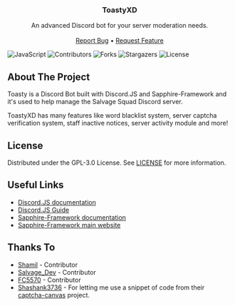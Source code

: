 <p align="center">
  <h3 align="center">ToastyXD</h3>
  
  <p align="center">
    An advanced Discord bot for your server moderation needs.
    <br/>
    <br/>
    <a href="https://github.com/Shamil-FD/ToastyXD/issues">Report Bug</a>        
  •
    <a href="https://github.com/Shamil-FD/ToastyXD/issues">Request Feature</a>
  </p>
</p>

![JavaScript](https://img.shields.io/badge/JavaScript-323330?style=for-the-badge&logo=javascript&logoColor=F7DF1E) ![Contributors](https://img.shields.io/github/contributors/Shamil-FD/ToastyXD?color=dark-green&style=for-the-badge) ![Forks](https://img.shields.io/github/forks/Shamil-FD/ToastyXD?style=for-the-badge) ![Stargazers](https://img.shields.io/github/stars/Shamil-FD/ToastyXD?style=for-the-badge) ![License](https://img.shields.io/github/license/Shamil-FD/ToastyXD?style=for-the-badge) 

## About The Project

Toasty is a Discord Bot built with Discord.JS and Sapphire-Framework and it's used to help manage the Salvage Squad Discord server.

ToastyXD has many features like word blacklist system, server captcha verification system, staff inactive notices, server activity module and more!

## License

Distributed under the GPL-3.0 License. See [LICENSE](https://github.com/Shamil-FD/ToastyXD/blob/main/LICENSE.md) for more information.
## Useful Links

- [Discord.JS documentation](https://discord.js.org/#/docs/main/main/general/welcome)
- [Discord.JS Guide](https://discordjs.guide)
- [Sapphire-Framework documentation](https://sapphiredev.github.io/framework/)
- [Sapphire-Framework main website](https://sapphirejs.dev/)


## Thanks To

* [Shamil](https://github.com/Shamil-FD) - Contributor
* [Salvage_Dev](https://github.com/Milo123459) - Contributor
* [FC5570](https://github.com/FC5570) - Contributor
* [Shashank3736](https://github.com/Shashank3736) - For letting me use a snippet of code from their [captcha-canvas](https://github.com/Shashank3736/captcha-canvas) project.

